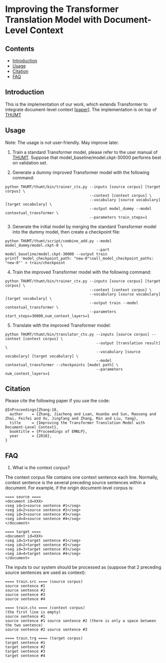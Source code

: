 # Improving the Transformer Translation Model with Document-Level Context
## Contents
* [Introduction](#introduction)
* [Usage](#usage)
* [Citation](#citation)
* [FAQ](#faq)

## Introduction

This is the implementation of our work, which extends Transformer to integrate document-level context \[[paper](https://arxiv.org/abs/1810.03581)\]. The implementation is on top of [THUMT](https://github.com/thumt/THUMT)

## Usage

Note: The usage is not user-friendly. May improve later.

1. Train a standard Transformer model, please refer to the user manual of [THUMT](https://github.com/thumt/THUMT). Suppose that model_baseline/model.ckpt-30000 performs best on validation set.

2. Generate a dummy improved Transformer model with the following command:

<pre><code>python THUMT/thumt/bin/trainer_ctx.py --inputs [source corpus] [target corpus] \
                                      --context [context corpus] \
                                      --vocabulary [source vocabulary] [target vocabulary] \
                                      --output model_dummy --model contextual_transformer \
                                      --parameters train_steps=1
</code></pre>

3. Generate the initial model by merging the standard Transformer model into the dummy model, then create a checkpoint file:

<pre><code>python THUMT/thumt/script/combine_add.py --model model_dummy/model.ckpt-0 \
                                         --part model_baseline/model.ckpt-30000 --output train
printf 'model_checkpoint_path: "new-0"\nall_model_checkpoint_paths: "new-0"' > train/checkpoint
</code></pre>


4. Train the improved Transformer model with the following command:

<pre><code>python THUMT/thumt/bin/trainer_ctx.py --inputs [source corpus] [target corpus] \
                                      --context [context corpus] \
                                      --vocabulary [source vocabulary] [target vocabulary] \
                                      --output train --model contextual_transformer \
                                      --parameters start_steps=30000,num_context_layers=1
</code></pre>

5. Translate with the improved Transformer model:

<pre><code>python THUMT/thumt/bin/translator_ctx.py --inputs [source corpus] --context [context corpus] \
                                         --output [translation result] \
                                         --vocabulary [source vocabulary] [target vocabulary] \
                                         --model contextual_transformer --checkpoints [model path] \
                                         --parameters num_context_layers=1
</code></pre>

## Citation

Please cite the following paper if you use the code:

<pre><code>@InProceedings{Zhang:18,
  author    = {Zhang, Jiacheng and Luan, Huanbo and Sun, Maosong and Zhai, Feifei and Xu, Jingfang and Zhang, Min and Liu, Yang},
  title     = {Improving the Transformer Translation Model with Document-Level Context},
  booktitle = {Proceedings of EMNLP},
  year      = {2018},
}
</code></pre>


## FAQ

1. What is the context corpus?

The context corpus file contains one context sentence each line. Normally, context sentence is the several preceding source sentences within a document. For example, if the origin document-level corpus is:

<pre><code>==== source ====
&lt;document id=XXX>
&lt;seg id=1>source sentence #1&lt;/seg>
&lt;seg id=2>source sentence #2&lt;/seg>
&lt;seg id=3>source sentence #3&lt;/seg>
&lt;seg id=4>source sentence #4&lt;/seg>
&lt;/document>

==== target ====
&lt;document id=XXX>
&lt;seg id=1>target sentence #1&lt;/seg>
&lt;seg id=2>target sentence #2&lt;/seg>
&lt;seg id=3>target sentence #3&lt;/seg>
&lt;seg id=4>target sentence #4&lt;/seg>
&lt;/document></code></pre>

The inputs to our system should be processed as (suppose that 2 preceding source sentences are used as context):

<pre><code>==== train.src ==== (source corpus)
source sentence #1
source sentence #2
source sentence #3
source sentence #4

==== train.ctx ==== (context corpus)
(the first line is empty)
source sentence #1
source sentence #1 source sentence #2 (there is only a space between the two sentence)
source sentence #2 source sentence #3

==== train.trg ==== (target corpus)
target sentence #1
target sentence #2
target sentence #3
target sentence #4</code></pre>



